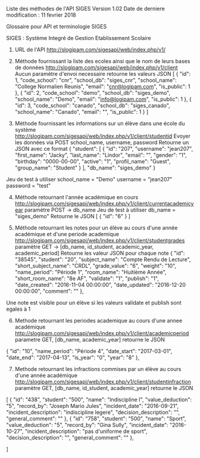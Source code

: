 Liste des méthodes de l'API SIGES 
Version 1.02
Date de derniere modification : 11 fevrier 2018

Glossaire pour API et terminologie SIGES 

SIGES : Système Integré de Gestion Etablissement Scolaire 




1) URL de l'API 
http://slogipam.com/sigesapi/web/index.php/v1/

2) Méthode fournissant la liste des ecoles ainsi que le nom de leurs bases de données 
http://slogipam.com/sigesapi/web/index.php/v1/client
Aucun paramètre d'envoi necessaire 
retourne les valeurs JSON 
[
  {
    "id": 1,
    "code_school": "cnr",
    "school_db": "siges_cnr",
    "school_name": "College Normalien Reunis",
    "email": "cnr@logipam.com",
    "is_public": 1
  },
  {
    "id": 2,
    "code_school": "demo",
    "school_db": "siges_demo",
    "school_name": "Demo",
    "email": "info@logipam.com",
    "is_public": 1
  },
  {
    "id": 3,
    "code_school": "canado",
    "school_db": "siges_canado",
    "school_name": "Canado",
    "email": "",
    "is_public": 1
  }
]

3) Méthode fournissant les informations sur un élève dans une école du système 
http://slogipam.com/sigesapi/web/index.php/v1/client/studentid
Evoyer les données  via POST 
school_name, username, password 
Retourne un JSON avec ce format 
{
  "student": [
    {
      "id": "207",
      "username": "jean207",
      "first_name": "Jacky",
      "last_name": "Lindor",
      "email": "",
      "gender": "1",
      "birthday": "0000-00-00",
      "active": "1",
      "profil_name": "Guest",
      "group_name": "Student"
    }
  ],
  "db_name": "siges_demo"
}

Jeu de test à utiliser 
school_name = "Demo"
username = "jean207"
password = "test"

4) Méthode retournant l'année académique en cours 
http://slogipam.com/sigesapi/web/index.php/v1/client/currentacademicyear
paramètre POST -> db_name
Jeu de test à utiliser db_name = "siges_demo"
Retourne le JSON 
[
  {
    "id": "6"
  }
]

5) Méthode retournant les notes pour un élève au cours d'une année académique et d'une periode academique
http://slogipam.com/sigesapi/web/index.php/v1/client/studentgrades
paramètre GET -> [db_name, id_student, academic_year, academic_period]
Retourne les valeur JSON pour chaque note 
{
    "id": "38545",
    "student": "20",
    "subject_name": "Compte Rendu de Lecture",
    "short_subject_name": "CRDL",
    "grade_value": "6",
    "weight": "10",
    "name_period": "Période 1",
    "room_name": "Huitième Année",
    "short_room_name": "8e AF",
    "validate": "1",
    "publish": "1",
    "date_created": "2016-11-04 00:00:00",
    "date_updated": "2016-12-20 00:00:00",
    "comment": ""
  },
  
  Une note est visible pour un élève si les valeurs validate et publish sont egales à 1
  
6) Methode retournant les periodes academique au cours d'une annee académique
http://slogipam.com/sigesapi/web/index.php/v1/client/academicperiod
  parametre GET, [db_name, academic_year]
  retourne le JSON 
  
  {
    "id": "10",
    "name_period": "Période 4",
    "date_start": "2017-03-01",
    "date_end": "2017-04-13",
    "is_year": "0",
    "year": "8"
  },

7) Methode retournant les infractions commises par un élève au cours d'une année académique 
http://slogipam.com/sigesapi/web/index.php/v1/client/studentinfraction
paramètre GET, [db_name, id_student, academic_year]
retourne le JSON 

[
    {
        "id": "438",
        "student": "500",
        "name": "Indiscipline I",
        "value_deduction": "5",
        "record_by": "Joseph Mario Jules",
        "incident_date": "2016-09-21",
        "incident_description": "indiscipline legere",
        "decision_description": "",
        "general_comment": ""
    },
    {
        "id": "758",
        "student": "500",
        "name": "Sport",
        "value_deduction": "5",
        "record_by": "Gina Sully",
        "incident_date": "2016-10-27",
        "incident_description": "pas d'uniforme de sport",
        "decision_description": "",
        "general_comment": ""
    },
    
]

  